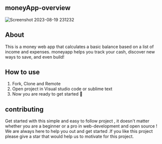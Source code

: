 **moneyApp-overview**
----
![Screenshot 2023-08-19 231232](https://github.com/fatemehmaral/moneyApp/assets/135278518/9aea42e7-9cf6-4e08-934d-c63c1bf88805)

**About**
----
This is a money web app that calculates a basic balance based on a list of income and expenses.
moneyapp helps you track your cash, discover new ways to save, and even build!

**How to use**
----
1. Fork, Clone and Remote
2. Open project in Visual studio code or sublime text
3. Now you are ready to get started 🎉

**contributing**
----
Get started with this simple and easy to follow project , it doesn't matter whether you are a beginner or a pro in web-development and open source ! We are always here to help you out and get started .If you like this project please give a star that would help us to motivate for this project.
